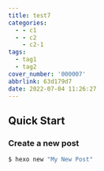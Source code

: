 ```yaml
---
title: test7
categories:
  - - c1
  - - c2
    - c2-1
tags:
  - tag1
  - tag2
cover_number: '000007'
abbrlink: 63d179d7
date: 2022-07-04 11:26:27
---
```

## Quick Start

### Create a new post

``` bash
$ hexo new "My New Post"
```
